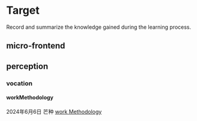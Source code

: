 # Target

Record and summarize the knowledge gained during the learning process.

## micro-frontend

## perception

### vocation

#### workMethodology

2024年6月6日 芒种 <a href="./doc/perception/vocation/workMethodology.md">work Methodology</a>